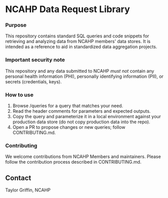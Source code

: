 # NCAHP Data Request Library

### Purpose
This repository contains standard SQL queries and code snippets for retrieving and analyzing data from NCAHP members' data stores. It is intended as a reference to aid in standardized data aggregation projects. 

### Important security note
This repository and any data submitted to NCAHP *must not* contain any personal health information (PHI), personally identifying information (PII), or secrets (credentials, keys). 

### How to use
1. Browse /queries for a query that matches your need.
2. Read the header comments for parameters and expected outputs.
3. Copy the query and parameterize it in a local environment against your production data store (do not copy production data into the repo).
4. Open a PR to propose changes or new queries; follow CONTRIBUTING.md.

### Contributing
We welcome contributions from NCAHP Members and maintainers. Please follow the contribution process described in CONTRIBUTING.md. 

## Contact
Taylor Griffin, NCAHP
